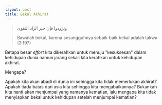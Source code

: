 ```yaml
---
layout: post
title: Bekal Akhirat
---
```


> وتزودوا فإن خير الزاد التقوى

> Bawalah bekal, karena sesungguhnya sebaik-baik bekal adalah takwa (2:197)

Betapa besar _effort_ kita dikerahkan untuk menuju "kesuksesan" dalam kehidupan dunia namun jarang sekali kita kerahkan untuk kehidupan akhirat.

Mengapa?

Apakah kita akan abadi di dunia ini sehingga kita tidak memerlukan akhirat? Apakah tiada batas dari usia kita sehingga kita mengabaikannya? Bukankah kita nanti akan menjumpai yang namanya kematian, lalu mengapa kita tidak menyiapkan bekal untuk kehidupan setelah menjumpai kematian?

